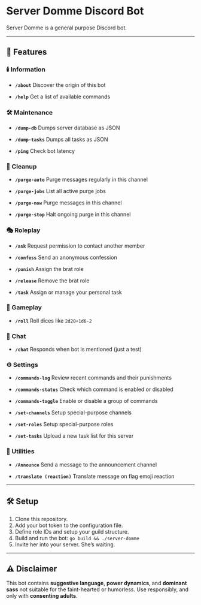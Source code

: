 # Server Domme Discord Bot

Server Domme is a general purpose Discord bot.

---

## 💎 Features

### 🕯️ Information

* **`/about`**
  Discover the origin of this bot

* **`/help`**
  Get a list of available commands

### 🛠️ Maintenance

* **`/dump-db`**
  Dumps server database as JSON

* **`/dump-tasks`**
  Dumps all tasks as JSON

* **`/ping`**
  Check bot latency

### 🧹 Cleanup

* **`/purge-auto`**
  Purge messages regularly in this channel

* **`/purge-jobs`**
  List all active purge jobs

* **`/purge-now`**
  Purge messages in this channel

* **`/purge-stop`**
  Halt ongoing purge in this channel

### 🎭 Roleplay

* **`/ask`**
  Request permission to contact another member

* **`/confess`**
  Send an anonymous confession

* **`/punish`**
  Assign the brat role

* **`/release`**
  Remove the brat role

* **`/task`**
  Assign or manage your personal task

### 🎲 Gameplay

* **`/roll`**
  Roll dices like `2d20+1d6-2`

### 💬 Chat

* **`/chat`**
  Responds when bot is mentioned (just a test)

### ⚙️ Settings

* **`/commands-log`**
  Review recent commands and their punishments

* **`/commands-status`**
  Check which command is enabled or disabled

* **`/commands-toggle`**
  Enable or disable a group of commands

* **`/set-channels`**
  Setup special-purpose channels

* **`/set-roles`**
  Setup special-purpose roles

* **`/set-tasks`**
  Upload a new task list for this server

### 📢 Utilities

* **`/Announce`**
  Send a message to the announcement channel

* **`/translate (reaction)`**
  Translate message on flag emoji reaction



---

## 🛠 Setup

1. Clone this repository.
2. Add your bot token to the configuration file.
3. Define role IDs and setup your guild structure.
4. Build and run the bot:
   `go build && ./server-domme`
5. Invite her into your server. She’s waiting.

---

## ⚠️ Disclaimer

This bot contains **suggestive language**, **power dynamics**, and **dominant sass** not suitable for the faint-hearted or humorless. Use responsibly, and only with **consenting adults**.
